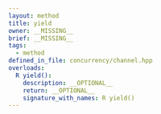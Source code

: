 ```yaml
---
layout: method
title: yield
owner: __MISSING__
brief: __MISSING__
tags:
  - method
defined_in_file: concurrency/channel.hpp
overloads:
  R yield():
    description: __OPTIONAL__
    return: __OPTIONAL__
    signature_with_names: R yield()
---
```

